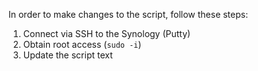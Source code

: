In order to make changes to the script, follow these steps:

1. Connect via SSH to the Synology (Putty)
2. Obtain root access (`sudo -i`)
3. Update the script text

